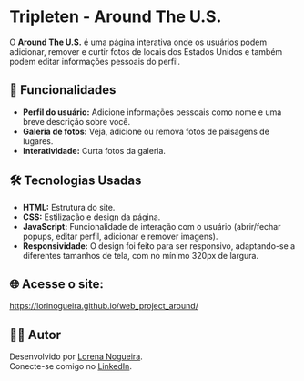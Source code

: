 # Tripleten - Around The U.S.

O **Around The U.S.** é uma página interativa onde os usuários podem adicionar, remover e curtir fotos de locais dos Estados Unidos e também podem editar informações pessoais do perfil.

## 🚀 Funcionalidades

- **Perfil do usuário:** Adicione informações pessoais como nome e uma breve descrição sobre você.
- **Galeria de fotos:** Veja, adicione ou remova fotos de paisagens de lugares.
- **Interatividade:** Curta fotos da galeria.

## 🛠️ Tecnologias Usadas

- **HTML:** Estrutura do site.
- **CSS:** Estilização e design da página.
- **JavaScript:** Funcionalidade de interação com o usuário (abrir/fechar popups, editar perfil, adicionar e remover imagens).
- **Responsividade:** O design foi feito para ser responsivo, adaptando-se a diferentes tamanhos de tela, com no mínimo 320px de largura.

## 🌐 Acesse o site:

https://lorinogueira.github.io/web_project_around/

## 👩‍💻 Autor

Desenvolvido por [Lorena Nogueira](https://github.com/lorinogueira).  
Conecte-se comigo no [LinkedIn](https://www.linkedin.com/in/seu-perfil).
